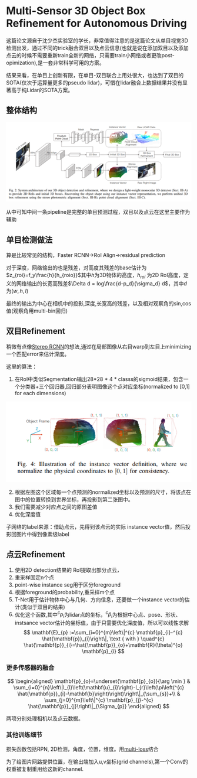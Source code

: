 # Multi-Sensor 3D Object Box Refinement for Autonomous Driving

这篇论文源自于沈少杰实验室的学长，非常值得注意的是这篇论文从单目视觉3D检测出发，通过不同的trick融合双目以及点云信息(也就是说在添加双目以及添加点云的时候不需要重新train全新的网络，只需要train小网络或者更改post-opimization),是一套非常科学可用的方案。

结果来看，在单目上创新有限，在单目-双目联合上用处很大，也达到了双目的SOTA(仅次于运算量更多的pseudo lidar)，可惜在lidar融合上数据结果并没有显著高于纯Lidar的SOTA方案。

## 整体结构

![image](res/3DBoxRefinement.png)

从中可知中间一条pipeline是完整的单目预测过程，双目以及点云在这里主要作为辅助

## 单目检测做法

算是比较常见的结构，Faster RCNN->RoI Align->residual prediction

对于深度，网络输出的也是残差，对高度其残差的base估计为
$z_{roi}=f_y\frac{h}{h_{roio}}$其中$h$为3D物体的高度，$h_{roi}$ 为2D RoI高度，定义的网络输出的长宽高残差$\Delta d  = log\frac{d-p_d}{\sigma_d} d$，其中$d$为$(w,h,l)$

最终的输出为中心在相机中的投影,深度,长宽高的残差，以及相对观察角的sin,cos值(观察角用multi-bin回归)
 
## 双目Refinement

稍微有点像[Stereo RCNN](https://arxiv.org/pdf/1902.09738.pdf)的想法,通过在局部图像从右目warp到左目上minimizing一个匹配error来估计深度。

这里的算法：

1. 在RoI中类似Segmentation输出28*28 * 4 * classs的sigmoid结果，包含一个分类器+三个回归器,回归部分表明图像这个点对应坐标(normalized to [0,1] for each dimensions)

![image](res/BoxRefinementInstanceVector.png)

2. 根据左图这个区域每一个点预测的normalized坐标以及预测的尺寸，将该点在图中的位置转换到世界坐标，再投影到第二张图中。
3. 我们需要减少对应点之间的原图差值
4. 优化深度值

子网络的label来源：借助点云，先得到该点云的实际 instance vector值，然后投影回图片中得到像素级label


## 点云Refinement

1. 使用2D detection结果的 RoI提取出部分点云，
2. 重采样固定n个点
3. point-wise instance seg用于区分foreground
4. 根据foreground的probability,重采样m个点
5. T-Net用于估计物体中心与几何、方向信息，还要做一个instance vector的估计(类似于双目的结果)
6. 优化这个函数,其中$^cp_i$为lidar点的坐标，$^c\hat p_i$为根据中心点、pose、形状、instsance vector估计的坐标值，由于只需要优化深度值，所以可以线性求解
$$
\mathbf{E}_{p} :=\sum_{i=0}^{m}\left\|^{c} \mathbf{p}_{i}-^{c} \hat{\mathbf{p}}_{i}\right\|, \text { with } \quad^{c} \hat{\mathbf{p}}_{i}=\hat{\mathbf{p}}_{o}+\mathbf{R}(\theta)^{o} \mathbf{p}_{i}
$$

### 更多传感器的融合

$$
\begin{aligned} \mathbf{p}_{o}=\underset{\mathbf{p}_{o}}{\arg \min } & \sum_{i=0}^{n}\left\|I_{l}\left(\mathbf{u}_{i}\right)-I_{r}\left(\pi\left(^{c} \hat{\mathbf{p}}_{i}-\mathbf{b}\right)\right)\right\|_{\sum_{s}}+\\ & \sum_{j=0}^{m}\left\|^{c} \mathbf{p}_{j}-^{c} \hat{\mathbf{p}}_{j}\right\|_{\Sigma_{p}} \end{aligned}
$$

两项分别处理相机以及点云数据。

### 其他训练细节

损失函数包括RPN, 2D检测，角度，位置，维度。用[multi-loss](http://openaccess.thecvf.com/content_cvpr_2018/papers/Kendall_Multi-Task_Learning_Using_CVPR_2018_paper.pdf)结合

为了给图片网路提供位置，在输出端加入u,v坐标(grid channels),第一个Conv的权重被复制重用给这新的channel.